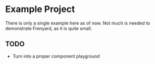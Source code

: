 # Example Project

There is only a single example here as of now. Not much is needed to
demonstrate Frenyard, as it is quite small.

## TODO

- Turn into a proper component playground

